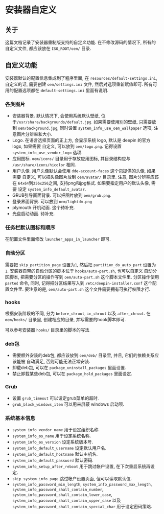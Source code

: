 # 安装器自定义

## 关于
这篇文档记录了安装器重制版支持的自定义功能.
在不修改源码的情况下, 所有的自定义文件, 都应该放在 `ISO_ROOT/oem/` 目录.

## 自定义功能
安装器默认的配置信息集成到了程序里面, 在 `resources/default-settings.ini`,
自定义的话, 需要创建 `oem/settings.ini` 文件, 然后对选项重新赋值即可.
所有可用的配置选项都在 `default-settings.ini` 里面有说明.

### 各类图片
* 安装器背景. 默认情况下, 会使用系统默认壁纸, 位于`/usr/share/backgrounds/default.jpg`.
如果需要使用别的壁纸, 只需要放到 `oem/background.jpg`, 同时设置
 `system_info_use_oem_wallpaper` 选项, 注意图片分辨率和大小.
* Logo. 在语言选择页面的正上方, 会显示系统 logo, 默认是 deepin 的官方logo, 如果需要
自定义, 可以放到 `oem/logo.png`. 记得设置 `system_info_use_vendor_logo` 选项.
* 应用图标. `oem/icons/` 目录用于存放应用图标, 其目录结构应与
 `/usr/share/icons/hicolor` 相同.
* 用户头像. 用户头像默认会使用 `dde-account-faces` 这个包提供的头像, 如果需要
自定义, 可以把头像图片放到 `oem/avatar/` 目录里. 注意, 图片分辨率应该在
`64x64`到`256x256`之间, 支持png和jpg格式. 如果要指定用户的默认头像, 需要
设定 `system_info_default_avatar`.
* GRUB引导画面背景. 可以把图片放到 `oem/grub.png`.
* 登录界面背景. 可以放到 `oem/lightdm.png`
* plymouth 开机动画. 这个待补充.
* 光盘启动动画. 待补充.

### 任务栏默认图标和顺序
在配置文件里面修改 `launcher_apps_in_launcher` 即可.


### 自动分区
需要把 `skip_partition_page` 设置为`1`, 然后把 `partition_do_auto_part`
设置为 `1`. 安装器自带的自动分区的脚本位于 `hooks/auto-part.sh`, 也可以自定义
自动分区脚本, 把需要分区的操作写到 `oem/auto-part.sh` 这个脚本文件里.
分区操作使用 `parted` 命令, 同时, 记得把分区结果写入到 `/etc/deepin-installer.conf`
这个配置文件里. 要注意的是, `oem/auto-part.sh` 这个文件需要拥有可执行权限才行.

### hooks
根据安装阶段的不同, 分为 `before_chroot`, `in_chroot` 以及 `after_chroot`.
在 `oem/hooks/` 目录里, 创建相应的目录, 并写需要的hook脚本即可.

可以参考安装器 `hooks/` 目录里的脚本的写法.

### deb包
* 需要额外安装的deb包, 都应该放到 `oem/deb/` 目录里, 并且, 它们的依赖关系应该能被
自动满足, 否则可能无法正常安装.
* 卸载deb包, 可以在 `package_uninstall_packages` 里面设置.
* 禁止卸载某些deb包, 可以在 `package_hold_packages` 里面设定.

### Grub
* 设置 `grub_timeout` 可以设定grub菜单的超时.
* `grub_block_windows_item` 可以用来屏蔽 windows 启动项.


### 系统基本信息
* `system_info_vendor_name` 用于设定组织名称.
* `system_info_os_name` 用于设定系统名称.
* `system_info_os_version` 设定系统版本号.
* `system_info_default_username` 设定默认用户名.
* `system_info_default_hostname` 默认主机名.
* `system_info_default_password` 默认密码.
* `system_info_setup_after_reboot` 用于跳过帐户设置, 在下次重启系统再设定.
* `skip_system_info_page` 跳过帐户设置页面, 但可以读取默认值.
* `system_info_password_min_length`, `system_info_password_max_length`,
`system_info_password_shall_contain_number`,
`system_info_password_shall_contain_lower_case`,
`system_info_password_shall_contain_upper_case` 以及
`system_info_password_shall_contain_special_char` 用于设定密码策略.